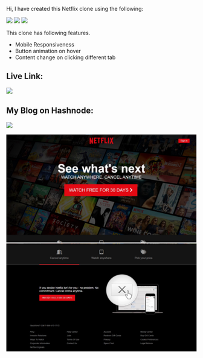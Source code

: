 Hi, I have created this Netflix clone using the following:

![](https://img.shields.io/badge/HTML5-E34F26?style=for-the-badge&logo=html5&logoColor=white)
![](https://img.shields.io/badge/CSS3-1572B6?style=for-the-badge&logo=css3&logoColor=white)
![](https://img.shields.io/badge/JavaScript-F7DF1E?style=for-the-badge&logo=javascript&logoColor=black)

This clone has following features.

- Mobile Responsiveness
- Button animation on hover
- Content change on clicking different tab

## Live Link:

[![](https://img.shields.io/badge/Netflix-E50914?style=for-the-badge&logo=netflix&logoColor=white)](https://netflix-clone-danesh.netlify.app/)

## My Blog on Hashnode:

[![](https://img.shields.io/badge/Hashnode-2962FF?style=for-the-badge&logo=hashnode&logoColor=white)](https://daneshtolani18.hashnode.dev/)

![](Project%20Screenshots/Screenshot%202022-08-28%20155551.jpg)
![](Project%20Screenshots/Screenshot%202022-08-28%20155653.jpg)
